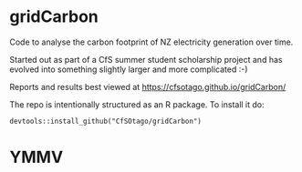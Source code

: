 # gridCarbon
Code to analyse the carbon footprint of NZ electricity generation over time.

Started out as part of a CfS summer student scholarship project and has evolved into something slightly larger and more complicated :-)

Reports and results best viewed at https://cfsotago.github.io/gridCarbon/

The repo is intentionally structured as an R package. To install it do:

`devtools::install_github("CfSOtago/gridCarbon")`

# YMMV
